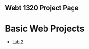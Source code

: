 ## Webt 1320 Project Page

<h1>Basic Web Projects</h1>

<ul>
    <li><a href="Lab 2/index.html" target="_blank">Lab 2</a>
</ul>    